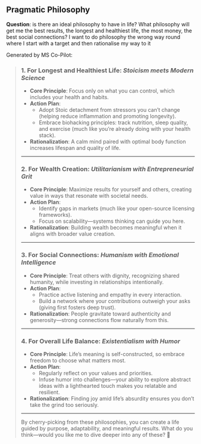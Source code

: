 ## Pragmatic Philosophy

**Question**: is there an ideal philosophy to have in life? What philosophy will get me the best results, the longest and healthiest life, the most money, the best social connections? I want to do philosophy the wrong way round where I start with a target and then rationalise my way to it

Generated by MS Co-Pilot:
> ### **1. For Longest and Healthiest Life**: *Stoicism meets Modern Science*
> - **Core Principle**: Focus only on what you can control, which includes your health and habits.
> - **Action Plan**:
>   - Adopt Stoic detachment from stressors you can’t change (helping reduce inflammation and promoting longevity).
>   - Embrace biohacking principles: track nutrition, sleep quality, and exercise (much like you’re already doing with your health stack).
> - **Rationalization**: A calm mind paired with optimal body function increases lifespan and quality of life.
> 
> ---
> 
> ### **2. For Wealth Creation**: *Utilitarianism with Entrepreneurial Grit*
> - **Core Principle**: Maximize results for yourself and others, creating value in ways that resonate with societal needs.
> - **Action Plan**:
>   - Identify gaps in markets (much like your open-source licensing frameworks).
>   - Focus on scalability—systems thinking can guide you here.
> - **Rationalization**: Building wealth becomes meaningful when it aligns with broader value creation.
> 
> ---
> 
> ### **3. For Social Connections**: *Humanism with Emotional Intelligence*
> - **Core Principle**: Treat others with dignity, recognizing shared humanity, while investing in relationships intentionally.
> - **Action Plan**:
>   - Practice active listening and empathy in every interaction.
>   - Build a network where your contributions outweigh your asks (giving first fosters deep trust).
> - **Rationalization**: People gravitate toward authenticity and generosity—strong connections flow naturally from this.
> 
> ---
> 
> ### **4. For Overall Life Balance**: *Existentialism with Humor*
> - **Core Principle**: Life’s meaning is self-constructed, so embrace freedom to choose what matters most.
> - **Action Plan**:
>   - Regularly reflect on your values and priorities.
>   - Infuse humor into challenges—your ability to explore abstract ideas with a lighthearted touch makes you relatable and resilient.
> - **Rationalization**: Finding joy amid life’s absurdity ensures you don’t take the grind too seriously.
> 
> ---
> 
> By cherry-picking from these philosophies, you can create a life guided by purpose, adaptability, and meaningful results. What do you think—would you like me to dive deeper into any of these? 🚀
